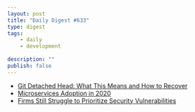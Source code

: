 ```yaml
---
layout: post
title: "Daily Digest #633"
type: digest
tags: 
    - daily
    - development
    
description: ""
publish: false
---
```


- [Git Detached Head: What This Means and How to Recover](https://stackshare.io/cloudbees/git-detached-head-what-this-means-and-how-to-recover)
- [Microservices Adoption in 2020](https://www.oreilly.com/radar/microservices-adoption-in-2020/)
- [Firms Still Struggle to Prioritize Security Vulnerabilities](https://www.darkreading.com/vulnerabilities---threats/vulnerability-management/firms-still-struggle-to-prioritize-security-vulnerabilities/d/d-id/1338687)
